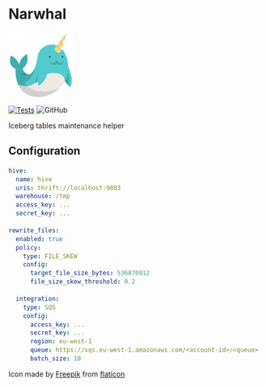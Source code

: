 # Narwhal

![narwhal](https://github.com/The-Data-Appeal-Company/narwhal/raw/master/resources/images/narwhal_128.png)



[![Tests](https://github.com/The-Data-Appeal-Company/narwhal/actions/workflows/ci-tests.yml/badge.svg)](https://github.com/The-Data-Appeal-Company/narwhal/actions/workflows/ci-tests.yml)
![GitHub](https://img.shields.io/github/license/The-Data-Appeal-Company/narwhal)


Iceberg tables maintenance helper 

## Configuration

```yaml
hive:
  name: hive
  uris: thrift://localhost:9083
  warehouse: /tmp
  access_key: ...
  secret_key: ...

rewrite_files:
  enabled: true
  policy:
    type: FILE_SKEW
    config: 
      target_file_size_bytes: 536870912
      file_size_skew_threshold: 0.2

  integration:
    type: SQS
    config:
      access_key: ...
      secret_key: ...
      region: eu-west-1
      queue: https://sqs.eu-west-1.amazonaws.com/<account-id>/<queue>
      batch_size: 10
```

Icon made by [Freepik](https://www.freepik.com) from [flaticon](https://www.flaticon.com)